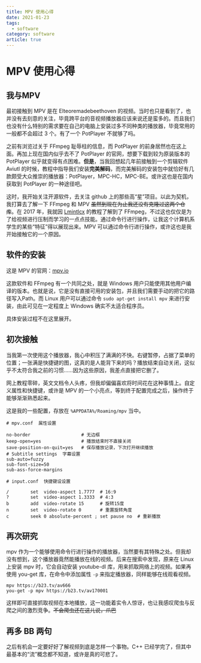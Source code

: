 ```yaml
---
title: MPV 使用心得
date: 2021-01-23
tags:
  - software
category: software
article: true
---
```


# MPV 使用心得
## 我与MPV
最初接触到 MPV 是在 Elteoremadebeethoven 的视频。当时也只是看到了，也并没有去刻意的关注，毕竟跨平台的音视频播放器应该来说还是蛮多的。而且我们也没有什么特别的需求要在自己的电脑上安装过多不同种类的播放器，毕竟常用的一般都不会超过 3 个。有了一个 PotPlayer 不就够了吗。

之前有浏览过关于 FFmpeg 耻辱柱的信息，而 PotPlayer 的前身居然也在这上面。再加上现在国内似乎去不了 PotPlayer 的官网，想要下载到较为原装版本的 PotPlayer 似乎就变得有点困难。**但是**，当我回想起几年前接触到一个剪辑软件 Aviutl 的时候，教程中指导我们安装**完美解码**，而完美解码的安装包中就恰好有几款颇受大众推崇的播放器：PotPlayer，MPC-HC，MPC-BE。或许这也是在国内获取到 PotPlayer 的一种途径吧。

这时，我开始关注开源软件，去关注 github 上的那些高“星”项目。以此为契机，我打算去了解一下 FFmpeg 和 MPV ~~虽然到现在为止我还没有克隆过这两个仓库~~。在 2017 年，我就因 [Lmintlcx](https://github.com/lmintlcx) 的教程了解到了 FFmpeg，不过这也仅仅是为了给视频进行压制而学习的一点点技能。通过命令行进行操作，让我这个计算机系学生的某些“特征”得以展现出来。MPV 可以通过命令行进行操作，或许这也是我开始接触它的一个原因。

## 软件的安装

这是 MPV 的官网：[mpv.io](https://mpv.io)

这款软件和 FFmpeg 有一个共同之处，就是 Windows 用户只能使用其他用户编译的版本。也就是说，它是没有直接可用的安装包，并且我们需要手动的把它的路径写入Path。而 Linux 用户可以通过命令 `sudo apt-get install mpv` 来进行安装，由此可见在一定程度上 Windows 确实不太适合程序员。

具体安装过程不在这里展开。

## 初次接触

当我第一次使用这个播放器，我心中积压了满满的不快。右键暂停，占据了菜单的位置；一张满是快捷键的图，这真的是人能背下来的吗？播放结束自动关闭，这似乎不太符合我之前的习惯……因为这些原因，我差点直接把它删了。

网上教程零碎，英文文档令人头疼，但我却偏偏喜欢将时间花在这种事情上。自定义属性和快捷键，或许是 MPV 的一个小亮点，等到终于配置完成之后，操作终于能够渐渐熟悉起来。

这是我的一些配置，存放在 `%APPDATA%/Roaming/mpv` 当中。

```text
# mpv.conf  属性设置

no-border                   # 无边框
keep-open=yes               # 播放结束时不直接关闭
save-position-on-quit=yes   # 保存播放记录，下次打开继续播放
# Subtitle settings  字幕设置
sub-auto=fuzzy
sub-font-size=50
sub-ass-force-margins
```

```text
# input.conf  快捷键设设置

/        set  video-aspect 1.7777  # 16:9
?        set  video-aspect 1.3333  # 4:3
b        add  video-rotate 15      # 旋转15度
n        set  video-rotate 0       # 重置旋转角度
c        seek 0 absolute-percent ; set pause no  # 重新播放
```

## 再次研究

mpv 作为一个能够使用命令行进行操作的播放器，当然要有其特殊之处。但我却没有想到，这个播放器竟然能播放在线的视频。后来在搜索中发现，原来在 Linux 上安装 mpv 时，它会自动安装 youtube-dl 库，用来抓取网络上的视频。如果再使用 you-get 库，在命令中添加属性 `-p` 来指定播放器，同样能够在线观看视频。

```shell
mpv https://b23.tv/av666
you-get -p mpv https://b23.tv/av170001
```
这样即可直接抓取视频在本地播放，这一功能着实令人惊讶，也让我感叹爬虫与反爬之间的激烈竞争。~~不会爬虫还在这儿说，爪巴~~

## 再多 BB 两句

之后有机会一定要好好了解视频到底是怎样一个事物。C++ 已经学完了，但其中最基本的“流”概念都不知道，或许是真的可悲了。

